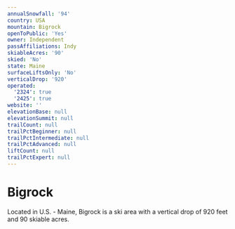 ```yaml
---
annualSnowfall: '94'
country: USA
mountain: Bigrock
openToPublic: 'Yes'
owner: Independent
passAffiliations: Indy
skiableAcres: '90'
skied: 'No'
state: Maine
surfaceLiftsOnly: 'No'
verticalDrop: '920'
operated:
  '2324': true
  '2425': true
website: ''
elevationBase: null
elevationSummit: null
trailCount: null
trailPctBeginner: null
trailPctIntermediate: null
trailPctAdvanced: null
liftCount: null
trailPctExpert: null
---
```



# Bigrock

Located in U.S. - Maine, Bigrock is a ski area with a vertical drop of 920 feet and 90 skiable acres.
